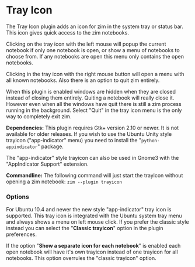 # Tray Icon
The Tray Icon plugin adds an icon for zim in the system tray or status bar. This icon gives quick access to the zim notebooks.

Clicking on the tray icon with the left mouse will popup the current notebook if only one notebook is open, or show a menu of notebooks to choose from. If any notebooks are open this menu only contains the open notebooks.

Clicking in the tray icon with the right mouse button will open a menu with all known notebooks. Also there is an option to quit zim entirely.

When this plugin is enabled windows are hidden when they are closed instead of closing them entirely.  Quiting a notebook will really close it. However even when all the windows have quit there is still a zim process running in the background. Select "Quit" in the tray icon menu is the only way to completely exit zim.

**Dependencies:** This plugin requires Gtk+ version 2.10 or newer. It is not available for older releases. If you wish to use the Ubuntu Unity style trayicon ("app-indicator" menu) you need to install the "``python-appindicator``" package.

The "app-indicator" style trayicon can also be used in Gnome3 with the "AppIndicator Support" extension.

**Commandline:** The following command will just start the trayicon without opening a zim notebook: ``zim --plugin trayicon``

### Options
For Ubuntu 10.4 and newer the new style "app-indicator" tray icon is supported. This tray icon is integrated with the Ubuntu system tray menu and always shows a menu on left mouse click. If you prefer the classic style instead you can select the "**Classic trayicon**" option in the plugin preferences.

If the option "**Show a separate icon for each notebook**" is enabled each open notebook will have it's own trayicon instead of one trayicon for all notebooks. This option overrules the "classic trayicon" option.

